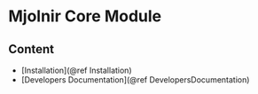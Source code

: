 # Mjolnir Core Module

## Content

- [Installation](@ref Installation)
- [Developers Documentation](@ref DevelopersDocumentation)
